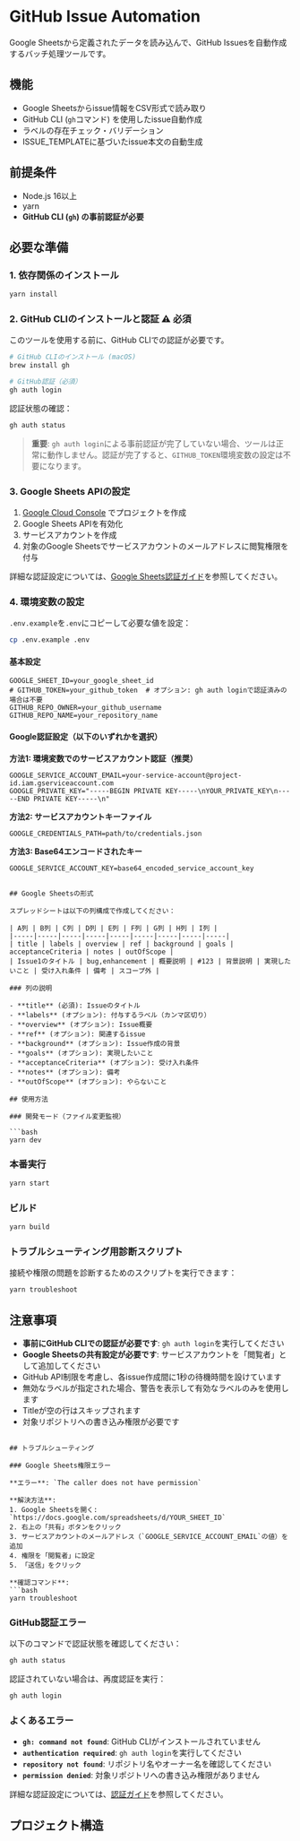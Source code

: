 # GitHub Issue Automation

Google Sheetsから定義されたデータを読み込んで、GitHub Issuesを自動作成するバッチ処理ツールです。

## 機能

- Google Sheetsからissue情報をCSV形式で読み取り
- GitHub CLI (`gh`コマンド) を使用したissue自動作成
- ラベルの存在チェック・バリデーション
- ISSUE_TEMPLATEに基づいたissue本文の自動生成

## 前提条件

- Node.js 16以上
- yarn
- **GitHub CLI (`gh`) の事前認証が必要**

## 必要な準備

### 1. 依存関係のインストール

```bash
yarn install
```

### 2. GitHub CLIのインストールと認証 ⚠️ **必須**

このツールを使用する前に、GitHub CLIでの認証が必要です。

```bash
# GitHub CLIのインストール (macOS)
brew install gh

# GitHub認証（必須）
gh auth login
```

認証状態の確認：
```bash
gh auth status
```

> **重要**: `gh auth login`による事前認証が完了していない場合、ツールは正常に動作しません。認証が完了すると、`GITHUB_TOKEN`環境変数の設定は不要になります。

### 3. Google Sheets APIの設定

1. [Google Cloud Console](https://console.cloud.google.com/) でプロジェクトを作成
2. Google Sheets APIを有効化
3. サービスアカウントを作成
4. 対象のGoogle Sheetsでサービスアカウントのメールアドレスに閲覧権限を付与

詳細な認証設定については、[Google Sheets認証ガイド](./docs/google-sheets-auth.md)を参照してください。

### 4. 環境変数の設定

`.env.example`を`.env`にコピーして必要な値を設定：

```bash
cp .env.example .env
```

#### 基本設定
```env
GOOGLE_SHEET_ID=your_google_sheet_id
# GITHUB_TOKEN=your_github_token  # オプション: gh auth loginで認証済みの場合は不要
GITHUB_REPO_OWNER=your_github_username
GITHUB_REPO_NAME=your_repository_name
```

#### Google認証設定（以下のいずれかを選択）

**方法1: 環境変数でのサービスアカウント認証（推奨）**
```env
GOOGLE_SERVICE_ACCOUNT_EMAIL=your-service-account@project-id.iam.gserviceaccount.com
GOOGLE_PRIVATE_KEY="-----BEGIN PRIVATE KEY-----\nYOUR_PRIVATE_KEY\n-----END PRIVATE KEY-----\n"
```

**方法2: サービスアカウントキーファイル**
```env
GOOGLE_CREDENTIALS_PATH=path/to/credentials.json
```

**方法3: Base64エンコードされたキー**
```env
GOOGLE_SERVICE_ACCOUNT_KEY=base64_encoded_service_account_key
```
```

## Google Sheetsの形式

スプレッドシートは以下の列構成で作成してください：

| A列 | B列 | C列 | D列 | E列 | F列 | G列 | H列 | I列 |
|-----|-----|-----|-----|-----|-----|-----|-----|-----|
| title | labels | overview | ref | background | goals | acceptanceCriteria | notes | outOfScope |
| Issue1のタイトル | bug,enhancement | 概要説明 | #123 | 背景説明 | 実現したいこと | 受け入れ条件 | 備考 | スコープ外 |

### 列の説明

- **title** (必須): Issueのタイトル
- **labels** (オプション): 付与するラベル（カンマ区切り）
- **overview** (オプション): Issue概要
- **ref** (オプション): 関連するissue
- **background** (オプション): Issue作成の背景
- **goals** (オプション): 実現したいこと
- **acceptanceCriteria** (オプション): 受け入れ条件
- **notes** (オプション): 備考
- **outOfScope** (オプション): やらないこと

## 使用方法

### 開発モード（ファイル変更監視）

```bash
yarn dev
```

### 本番実行

```bash
yarn start
```

### ビルド

```bash
yarn build
```

### トラブルシューティング用診断スクリプト

接続や権限の問題を診断するためのスクリプトを実行できます：

```bash
yarn troubleshoot
```

## 注意事項

- **事前にGitHub CLIでの認証が必要です**: `gh auth login`を実行してください
- **Google Sheetsの共有設定が必要です**: サービスアカウントを「閲覧者」として追加してください
- GitHub API制限を考慮し、各issue作成間に1秒の待機時間を設けています
- 無効なラベルが指定された場合、警告を表示して有効なラベルのみを使用します
- Titleが空の行はスキップされます
- 対象リポジトリへの書き込み権限が必要です

```

## トラブルシューティング

### Google Sheets権限エラー

**エラー**: `The caller does not have permission`

**解決方法**:
1. Google Sheetsを開く: `https://docs.google.com/spreadsheets/d/YOUR_SHEET_ID`
2. 右上の「共有」ボタンをクリック
3. サービスアカウントのメールアドレス（`GOOGLE_SERVICE_ACCOUNT_EMAIL`の値）を追加
4. 権限を「閲覧者」に設定
5. 「送信」をクリック

**確認コマンド**:
```bash
yarn troubleshoot
```

### GitHub認証エラー

以下のコマンドで認証状態を確認してください：

```bash
gh auth status
```

認証されていない場合は、再度認証を実行：

```bash
gh auth login
```

### よくあるエラー

- **`gh: command not found`**: GitHub CLIがインストールされていません
- **`authentication required`**: `gh auth login`を実行してください
- **`repository not found`**: リポジトリ名やオーナー名を確認してください
- **`permission denied`**: 対象リポジトリへの書き込み権限がありません

詳細な認証設定については、[認証ガイド](./docs/authentication.md)を参照してください。

## プロジェクト構造
